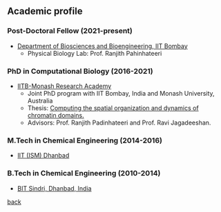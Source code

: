 ## [](#header-2)Academic profile
### [](#header-3) Post-Doctoral Fellow (2021-present)
* [Department of Biosciences and Bioengineering, IIT Bombay](https://www.bio.iitb.ac.in)
	- Physical Biology Lab: Prof. Ranjith Pahinhateeri

### [](#header-3) PhD in Computational Biology (2016-2021)
* [IITB-Monash Research Academy](https://www.iitbmonash.org)
  - Joint PhD program with IIT Bombay, India and Monash University, Australia
  - Thesis: [Computing the spatial organization and dynamics of chromatin domains.](https://drive.google.com/file/d/1Ckb6cogPIhDdYzBNesbLzcde_d_tE3aT/view?usp=sharing) 
  - Advisors: Prof. Ranjith Padinhateeri and Prof. Ravi Jagadeeshan.
  

### [](#header-3) M.Tech in Chemical Engineering (2014-2016)
* [IIT (ISM) Dhanbad](https://iitism.ac.in)
	
### [](#header-3) B.Tech in Chemical Engineering (2010-2014)
* [BIT Sindri, Dhanbad, India](https://www.bitsindri.ac.in)

[back](./)
